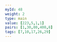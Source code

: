 ```yaml
---
myId: 48
weight: 2
type: main
value: [223,5,1,1]
pairs: [1,30,80,400,8]
tags: [7,10,17,26,29]
---
```

